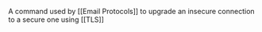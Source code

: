 A command used by [[Email Protocols]] to upgrade an insecure connection to a secure one using [[TLS]]